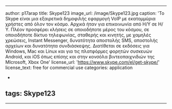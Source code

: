 ---
author: p17arap
title: Skype123
image_url: /image/Skype123.jpg
caption: 'Το Skype είναι μια εξαιρετικά δημοφιλής εφαρμογή VoIP με εκατομμύρια χρήστες από όλον τον κόσμο. Αρχικά ήταν για επικοινωνία από Η/Υ σε Η/Υ. Πλέον προσφέρει κλήσεις σε οποιοδήποτε μέρος του κόσμου, σε οποιοδήποτε δίκτυο τηλεφωνίας, σταθερής και κινητής, με χαμηλές χρεώσεις, Instant Messenger, δυνατότητα αποστολής SMS, αποστολής αρχείων και δυνατότητα συνδιάσκεψης. Διατίθεται σε εκδόσεις για Windows, Mac και Linux και για τις πλατφόρμες φορητών συσκευών Android, και iOS όπως επίσης και στην κονσόλα βιντεοπαιχνιδιών της MIcrosoft, Xbox One'
license_url: 'https://www.skype.com/el/get-skype/'
license_text: free for commercial use
categories: application

  -  
tags: Skype123
  - 
  ---
